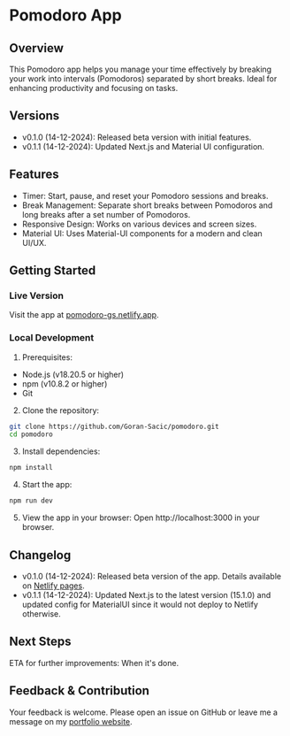 # Pomodoro App

## Overview

This Pomodoro app helps you manage your time effectively by breaking your work into intervals (Pomodoros) separated by short breaks. Ideal for enhancing productivity and focusing on tasks.

## Versions

- v0.1.0 (14-12-2024): Released beta version with initial features.
- v0.1.1 (14-12-2024): Updated Next.js and Material UI configuration.

## Features

- Timer: Start, pause, and reset your Pomodoro sessions and breaks.
- Break Management: Separate short breaks between Pomodoros and long breaks after a set number of Pomodoros.
- Responsive Design: Works on various devices and screen sizes.
- Material UI: Uses Material-UI components for a modern and clean UI/UX.

## Getting Started

### Live Version

Visit the app at [pomodoro-gs.netlify.app](https://pomodoro-gs.netlify.app).

### Local Development

1. Prerequisites:

- Node.js (v18.20.5 or higher)
- npm (v10.8.2 or higher)
- Git

2. Clone the repository:

```bash
git clone https://github.com/Goran-Sacic/pomodoro.git
cd pomodoro
```

3. Install dependencies:

```bash
npm install
```

4. Start the app:

```bash
npm run dev
```

5. View the app in your browser: Open http://localhost:3000 in your browser.

## Changelog

- v0.1.0 (14-12-2024): Released beta version of the app. Details available on [Netlify pages](https://pomodoro-gs.netlify.app).
- v0.1.1 (14-12-2024): Updated Next.js to the latest version (15.1.0) and updated config for MaterialUI since it would not deploy to Netlify otherwise.

## Next Steps

ETA for further improvements: When it's done.

## Feedback & Contribution

Your feedback is welcome. Please open an issue on GitHub or leave me a message on my [portfolio website](https://www.goransacic.com/).
